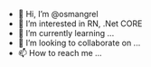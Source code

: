 - 👋 Hi, I’m @osmangrel
- 👀 I’m interested in RN, .Net CORE
- 🌱 I’m currently learning ...
- 💞️ I’m looking to collaborate on ...
- 📫 How to reach me ...

<!---
osmangrel/osmangrel is a ✨ special ✨ repository because its `README.md` (this file) appears on your GitHub profile.
You can click the Preview link to take a look at your changes.
--->
